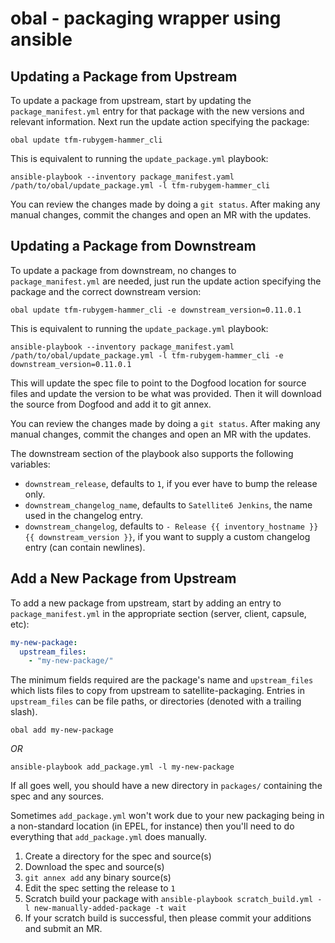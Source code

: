 # obal - packaging wrapper using ansible

## Updating a Package from Upstream

To update a package from upstream, start by updating the `package_manifest.yml` entry for that package with the new versions and relevant information. Next run the update action specifying the package:

    obal update tfm-rubygem-hammer_cli

This is equivalent to running the `update_package.yml` playbook:

    ansible-playbook --inventory package_manifest.yaml /path/to/obal/update_package.yml -l tfm-rubygem-hammer_cli

You can review the changes made by doing a `git status`. After making any manual changes, commit the changes and open an MR with the updates.

## Updating a Package from Downstream

To update a package from downstream, no changes to `package_manifest.yml` are needed, just run the update action specifying the package and the correct downstream version:

    obal update tfm-rubygem-hammer_cli -e downstream_version=0.11.0.1

This is equivalent to running the `update_package.yml` playbook:

    ansible-playbook --inventory package_manifest.yaml /path/to/obal/update_package.yml -l tfm-rubygem-hammer_cli -e downstream_version=0.11.0.1

This will update the spec file to point to the Dogfood location for source files and update the version to be what was provided. Then it will download the source from Dogfood and add it to git annex.

You can review the changes made by doing a `git status`. After making any manual changes, commit the changes and open an MR with the updates.

The downstream section of the playbook also supports the following variables:

* `downstream_release`, defaults to `1`, if you ever have to bump the release only.
* `downstream_changelog_name`, defaults to `Satellite6 Jenkins`, the name used in the changelog entry.
* `downstream_changelog`, defaults to `- Release {{ inventory_hostname }} {{ downstream_version }}`, if you want to supply a custom changelog entry (can contain newlines).

## Add a New Package from Upstream

To add a new package from upstream, start by adding an entry to `package_manifest.yml` in the appropriate section (server, client, capsule, etc):

```yaml
my-new-package:
  upstream_files:
    - "my-new-package/"
```

The minimum fields required are the package's name and `upstream_files` which lists files to copy from upstream to satellite-packaging. Entries in `upstream_files` can be file paths, or directories (denoted with a trailing slash).

```
obal add my-new-package
```

*OR*

```
ansible-playbook add_package.yml -l my-new-package
```

If all goes well, you should have a new directory in `packages/` containing the spec and any sources.

Sometimes `add_package.yml` won't work due to your new packaging being in a non-standard location (in EPEL, for instance) then you'll need to do everything that `add_package.yml` does manually.

1. Create a directory for the spec and source(s)
1. Download the spec and source(s)
1. `git annex add` any binary source(s)
1. Edit the spec setting the release to `1`
1. Scratch build your package with `ansible-playbook scratch_build.yml -l new-manually-added-package -t wait`
1. If your scratch build is successful, then please commit your additions and submit an MR.
